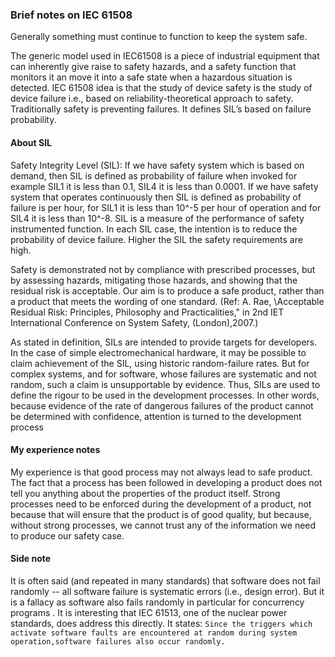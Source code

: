 
### Brief notes on IEC 61508

Generally something must continue to function to keep the system safe.

The generic model used in IEC61508 is a piece of industrial equipment that can inherently give raise to safety hazards, and a safety function 
that monitors it an move it into a safe state when a hazardous situation is detected. IEC 61508 idea is that the study of device safety is 
the study of device failure i.e., based on reliability-theoretical approach to safety. Traditionally safety is preventing failures. 
It defines SIL’s based on failure probability.

#### About SIL 

Safety Integrity Level (SIL): If we have safety system which is based on demand, then SIL is defined as probability of failure when invoked for example
SIL1 it is less than 0.1, SIL4 it is less than 0.0001. If we have safety system that operates continuously then SIL is defined as probability of failure
is per hour, for SIL1 it is less than 10^-5 per hour of operation and for SIL4 it is less than 10^-8. SIL is a measure of the performance of 
safety instrumented function. In each SIL case, the intention is to reduce the probability of device failure. Higher the SIL the safety requirements are high.

Safety is demonstrated not by compliance with prescribed processes, but by assessing hazards, mitigating those hazards, and showing that the residual risk 
is acceptable. Our aim is to produce a safe product, rather than a product that meets the wording of one standard.
(Ref: A. Rae, \Acceptable Residual Risk: Principles, Philosophy and Practicalities," in 2nd IET International Conference on System Safety, (London),2007.)

As stated in definition, SILs are intended to provide targets for developers. In the case of simple electromechanical hardware, it may be possible
to claim achievement of the SIL, using historic random-failure rates. But for complex systems, and for software, whose failures are systematic
and not random, such a claim is unsupportable by evidence. Thus, SILs are used to define the rigour to be used in the development processes. 
In other words, because evidence of the rate of dangerous failures of the product cannot be determined with confidence, attention is turned 
to the development process

#### My experience notes

My experience is that good process may not always lead to safe product. The fact that a process has been followed in developing a product does not tell you
anything about the properties of the product itself. Strong processes need to be enforced during the development of a product, not because that will ensure
that the product is of good quality, but because, without strong processes, we cannot trust any of the information we need to produce our safety case.

#### Side note

It is often said (and repeated in many standards) that software does not fail randomly -- all software failure is systematic errors (i.e., design error). But it is a fallacy as software also fails randomly in particular for concurrency programs . It is interesting that IEC 61513, one of the nuclear power standards,
does address this directly. It states: `Since the triggers which activate software faults are encountered at random during system operation,software failures also occur randomly.`

 
